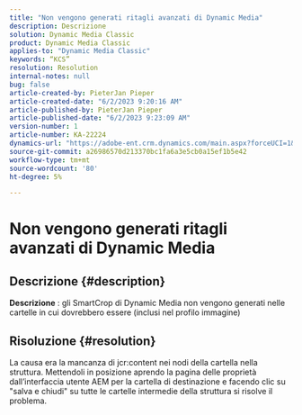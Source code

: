 ```yaml
---
title: "Non vengono generati ritagli avanzati di Dynamic Media"
description: Descrizione
solution: Dynamic Media Classic
product: Dynamic Media Classic
applies-to: "Dynamic Media Classic"
keywords: “KCS”
resolution: Resolution
internal-notes: null
bug: false
article-created-by: PieterJan Pieper
article-created-date: "6/2/2023 9:20:16 AM"
article-published-by: PieterJan Pieper
article-published-date: "6/2/2023 9:23:09 AM"
version-number: 1
article-number: KA-22224
dynamics-url: "https://adobe-ent.crm.dynamics.com/main.aspx?forceUCI=1&pagetype=entityrecord&etn=knowledgearticle&id=5d084fae-2601-ee11-8f6e-6045bd006e5a"
source-git-commit: a26986570d213370bc1fa6a3e5cb0a15ef1b5e42
workflow-type: tm+mt
source-wordcount: '80'
ht-degree: 5%

---
```


# Non vengono generati ritagli avanzati di Dynamic Media

## Descrizione {#description}


<b>Descrizione</b> : gli SmartCrop di Dynamic Media non vengono generati nelle cartelle in cui dovrebbero essere (inclusi nel profilo immagine)


## Risoluzione {#resolution}


La causa era la mancanza di jcr:content nei nodi della cartella nella struttura. Mettendoli in posizione aprendo la pagina delle proprietà dall’interfaccia utente AEM per la cartella di destinazione e facendo clic su &quot;salva e chiudi&quot; su tutte le cartelle intermedie della struttura si risolve il problema.
